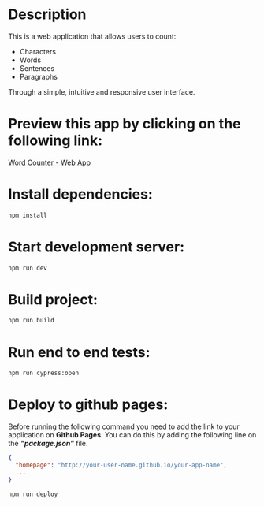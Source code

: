 # Description
This is a web application that allows users to count:

- Characters
- Words
- Sentences
- Paragraphs

Through a simple, intuitive and responsive user interface.

# Preview this app by clicking on the following link:

[Word Counter - Web App](https://oliverreyesg.github.io/react-word-counter/ 'Click to open this web application')

# Install dependencies:

```bash
npm install
```

# Start development server:

```bash
npm run dev
```

# Build project:

```bash
npm run build
```

# Run end to end tests:

```bash
npm run cypress:open
```

# Deploy to github pages:

Before running the following command you need to add the link to your application on **Github Pages**.
You can do this by adding the following line on the **_"package.json"_** file.

```json
{
  "homepage": "http://your-user-name.github.io/your-app-name",
  ...
}
```

```bash
npm run deploy
```
